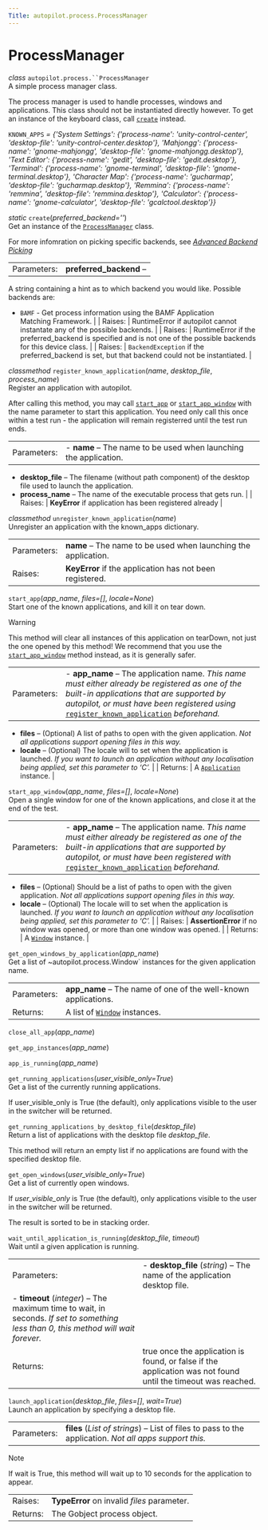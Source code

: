 ```yaml
---
Title: autopilot.process.ProcessManager
---
```

        
ProcessManager
==============

 *class* `autopilot.process.``ProcessManager`<a href="#ProcessManager" class="reference internal"></a><a href="#autopilot.process.ProcessManager" class="headerlink" title="Permalink to this definition"></a>  
A simple process manager class.

The process manager is used to handle processes, windows and applications. This class should not be instantiated directly however. To get an instance of the keyboard class, call <a href="#autopilot.process.ProcessManager.create" class="reference internal" title="autopilot.process.ProcessManager.create"><code class="xref py py-meth docutils literal">create</code></a> instead.

 `KNOWN_APPS` *= {'System Settings': {'process-name': 'unity-control-center', 'desktop-file': 'unity-control-center.desktop'}, 'Mahjongg': {'process-name': 'gnome-mahjongg', 'desktop-file': 'gnome-mahjongg.desktop'}, 'Text Editor': {'process-name': 'gedit', 'desktop-file': 'gedit.desktop'}, 'Terminal': {'process-name': 'gnome-terminal', 'desktop-file': 'gnome-terminal.desktop'}, 'Character Map': {'process-name': 'gucharmap', 'desktop-file': 'gucharmap.desktop'}, 'Remmina': {'process-name': 'remmina', 'desktop-file': 'remmina.desktop'}, 'Calculator': {'process-name': 'gnome-calculator', 'desktop-file': 'gcalctool.desktop'}}*<a href="#autopilot.process.ProcessManager.KNOWN_APPS" class="headerlink" title="Permalink to this definition"></a>  

 *static* `create`(*preferred\_backend=''*)<a href="#ProcessManager.create" class="reference internal"></a><a href="#autopilot.process.ProcessManager.create" class="headerlink" title="Permalink to this definition"></a>  
Get an instance of the <a href="#autopilot.process.ProcessManager" class="reference internal" title="autopilot.process.ProcessManager"><code class="xref py py-class docutils literal">ProcessManager</code></a> class.

For more infomration on picking specific backends, see <a href="tutorial-advanced_autopilot.md#tut-picking-backends" class="reference internal"><em>Advanced Backend Picking</em></a>

|             |                                                                                                                    |
|-------------|--------------------------------------------------------------------------------------------------------------------|
| Parameters: | **preferred\_backend** –                                                                                           
  A string containing a hint as to which backend you would like. Possible backends are:                               
                                                                                                                      
  -   `BAMF` - Get process information using the BAMF Application                                                     
      Matching Framework.                                                                                             |
| Raises:     | RuntimeError if autopilot cannot instantate any of the possible backends.                                          |
| Raises:     | RuntimeError if the preferred\_backend is specified and is not one of the possible backends for this device class. |
| Raises:     | `BackendException` if the preferred\_backend is set, but that backend could not be instantiated.                   |

 *classmethod* `register_known_application`(*name*, *desktop\_file*, *process\_name*)<a href="#ProcessManager.register_known_application" class="reference internal"></a><a href="#autopilot.process.ProcessManager.register_known_application" class="headerlink" title="Permalink to this definition"></a>  
Register an application with autopilot.

After calling this method, you may call <a href="#autopilot.process.ProcessManager.start_app" class="reference internal" title="autopilot.process.ProcessManager.start_app"><code class="xref py py-meth docutils literal">start_app</code></a> or <a href="#autopilot.process.ProcessManager.start_app_window" class="reference internal" title="autopilot.process.ProcessManager.start_app_window"><code class="xref py py-meth docutils literal">start_app_window</code></a> with the name parameter to start this application. You need only call this once within a test run - the application will remain registerred until the test run ends.

|             |                                                                                                                   |
|-------------|-------------------------------------------------------------------------------------------------------------------|
| Parameters: | -   **name** – The name to be used when launching the application.                                                
  -   **desktop\_file** – The filename (without path component) of the desktop file used to launch the application.  
  -   **process\_name** – The name of the executable process that gets run.                                          |
| Raises:     | **KeyError** if application has been registered already                                                           |

 *classmethod* `unregister_known_application`(*name*)<a href="#ProcessManager.unregister_known_application" class="reference internal"></a><a href="#autopilot.process.ProcessManager.unregister_known_application" class="headerlink" title="Permalink to this definition"></a>  
Unregister an application with the known\_apps dictionary.

|             |                                                                |
|-------------|----------------------------------------------------------------|
| Parameters: | **name** – The name to be used when launching the application. |
| Raises:     | **KeyError** if the application has not been registered.       |

 `start_app`(*app\_name*, *files=\[\]*, *locale=None*)<a href="#ProcessManager.start_app" class="reference internal"></a><a href="#autopilot.process.ProcessManager.start_app" class="headerlink" title="Permalink to this definition"></a>  
Start one of the known applications, and kill it on tear down.

Warning

This method will clear all instances of this application on tearDown, not just the one opened by this method! We recommend that you use the <a href="#autopilot.process.ProcessManager.start_app_window" class="reference internal" title="autopilot.process.ProcessManager.start_app_window"><code class="xref py py-meth docutils literal">start_app_window</code></a> method instead, as it is generally safer.

|             |                                                                                                                                                                                                                                                                                                                                                                                                                                                                                    |
|-------------|------------------------------------------------------------------------------------------------------------------------------------------------------------------------------------------------------------------------------------------------------------------------------------------------------------------------------------------------------------------------------------------------------------------------------------------------------------------------------------|
| Parameters: | -   **app\_name** – The application name. *This name must either already be registered as one of the built-in applications that are supported by autopilot, or must have been registered using* <a href="#autopilot.process.ProcessManager.register_known_application" class="reference internal" title="autopilot.process.ProcessManager.register_known_application"><code class="xref py py-meth docutils literal">register_known_application</code></a> *beforehand.* 
  -   **files** – (Optional) A list of paths to open with the given application. *Not all applications support opening files in this way.*                                                                                                                                                                                                                                                                                                                                            
  -   **locale** – (Optional) The locale will to set when the application is launched. *If you want to launch an application without any localisation being applied, set this parameter to ‘C’.*                                                                                                                                                                                                                                                                                      |
| Returns:    | A <a href="autopilot.process.Application.md#autopilot.process.Application" class="reference internal" title="autopilot.process.Application"><code class="xref py py-class docutils literal">Application</code></a> instance.                                                                                                                                                                                                                                            |

 `start_app_window`(*app\_name*, *files=\[\]*, *locale=None*)<a href="#ProcessManager.start_app_window" class="reference internal"></a><a href="#autopilot.process.ProcessManager.start_app_window" class="headerlink" title="Permalink to this definition"></a>  
Open a single window for one of the known applications, and close it at the end of the test.

|             |                                                                                                                                                                                                                                                                                                                                                                                                                                                                                   |
|-------------|-----------------------------------------------------------------------------------------------------------------------------------------------------------------------------------------------------------------------------------------------------------------------------------------------------------------------------------------------------------------------------------------------------------------------------------------------------------------------------------|
| Parameters: | -   **app\_name** – The application name. *This name must either already be registered as one of the built-in applications that are supported by autopilot, or must have been registered with* <a href="#autopilot.process.ProcessManager.register_known_application" class="reference internal" title="autopilot.process.ProcessManager.register_known_application"><code class="xref py py-meth docutils literal">register_known_application</code></a> *beforehand.* 
  -   **files** – (Optional) Should be a list of paths to open with the given application. *Not all applications support opening files in this way.*                                                                                                                                                                                                                                                                                                                                 
  -   **locale** – (Optional) The locale will to set when the application is launched. *If you want to launch an application without any localisation being applied, set this parameter to ‘C’.*                                                                                                                                                                                                                                                                                     |
| Raises:     | **AssertionError** if no window was opened, or more than one window was opened.                                                                                                                                                                                                                                                                                                                                                                                                   |
| Returns:    | A <a href="autopilot.process.Window.md#autopilot.process.Window" class="reference internal" title="autopilot.process.Window"><code class="xref py py-class docutils literal">Window</code></a> instance.                                                                                                                                                                                                                                                               |

 `get_open_windows_by_application`(*app\_name*)<a href="#ProcessManager.get_open_windows_by_application" class="reference internal"></a><a href="#autopilot.process.ProcessManager.get_open_windows_by_application" class="headerlink" title="Permalink to this definition"></a>  
Get a list of ~autopilot.process.Window\` instances for the given application name.

|             |                                                                                                                                                                                                                              |
|-------------|------------------------------------------------------------------------------------------------------------------------------------------------------------------------------------------------------------------------------|
| Parameters: | **app\_name** – The name of one of the well-known applications.                                                                                                                                                              |
| Returns:    | A list of <a href="autopilot.process.Window.md#autopilot.process.Window" class="reference internal" title="autopilot.process.Window"><code class="xref py py-class docutils literal">Window</code></a> instances. |

 `close_all_app`(*app\_name*)<a href="#ProcessManager.close_all_app" class="reference internal"></a><a href="#autopilot.process.ProcessManager.close_all_app" class="headerlink" title="Permalink to this definition"></a>  

 `get_app_instances`(*app\_name*)<a href="#ProcessManager.get_app_instances" class="reference internal"></a><a href="#autopilot.process.ProcessManager.get_app_instances" class="headerlink" title="Permalink to this definition"></a>  

 `app_is_running`(*app\_name*)<a href="#ProcessManager.app_is_running" class="reference internal"></a><a href="#autopilot.process.ProcessManager.app_is_running" class="headerlink" title="Permalink to this definition"></a>  

 `get_running_applications`(*user\_visible\_only=True*)<a href="#ProcessManager.get_running_applications" class="reference internal"></a><a href="#autopilot.process.ProcessManager.get_running_applications" class="headerlink" title="Permalink to this definition"></a>  
Get a list of the currently running applications.

If user\_visible\_only is True (the default), only applications visible to the user in the switcher will be returned.

 `get_running_applications_by_desktop_file`(*desktop\_file*)<a href="#ProcessManager.get_running_applications_by_desktop_file" class="reference internal"></a><a href="#autopilot.process.ProcessManager.get_running_applications_by_desktop_file" class="headerlink" title="Permalink to this definition"></a>  
Return a list of applications with the desktop file *desktop\_file*.

This method will return an empty list if no applications are found with the specified desktop file.

 `get_open_windows`(*user\_visible\_only=True*)<a href="#ProcessManager.get_open_windows" class="reference internal"></a><a href="#autopilot.process.ProcessManager.get_open_windows" class="headerlink" title="Permalink to this definition"></a>  
Get a list of currently open windows.

If *user\_visible\_only* is True (the default), only applications visible to the user in the switcher will be returned.

The result is sorted to be in stacking order.

 `wait_until_application_is_running`(*desktop\_file*, *timeout*)<a href="#ProcessManager.wait_until_application_is_running" class="reference internal"></a><a href="#autopilot.process.ProcessManager.wait_until_application_is_running" class="headerlink" title="Permalink to this definition"></a>  
Wait until a given application is running.

|             |                                                                                                                                       |
|-------------|---------------------------------------------------------------------------------------------------------------------------------------|
| Parameters: | -   **desktop\_file** (*string*) – The name of the application desktop file.                                                          
  -   **timeout** (*integer*) – The maximum time to wait, in seconds. *If set to something less than 0, this method will wait forever.*  |
| Returns:    | true once the application is found, or false if the application was not found until the timeout was reached.                          |

 `launch_application`(*desktop\_file*, *files=\[\]*, *wait=True*)<a href="#ProcessManager.launch_application" class="reference internal"></a><a href="#autopilot.process.ProcessManager.launch_application" class="headerlink" title="Permalink to this definition"></a>  
Launch an application by specifying a desktop file.

|             |                                                                                                        |
|-------------|--------------------------------------------------------------------------------------------------------|
| Parameters: | **files** (*List of strings*) – List of files to pass to the application. *Not all apps support this.* |

Note

If wait is True, this method will wait up to 10 seconds for the application to appear.

|          |                                             |
|----------|---------------------------------------------|
| Raises:  | **TypeError** on invalid *files* parameter. |
| Returns: | The Gobject process object.                 |

